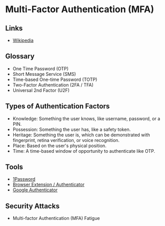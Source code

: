 # Multi-Factor Authentication (MFA)

## Links

- [Wikipedia](https://en.wikipedia.org/wiki/Multi-factor_authentication)

## Glossary

- One Time Password (OTP)
- Short Message Service (SMS)
- Time-based One-time Password (TOTP)
- Two-Factor Authentication (2FA / TFA)
- Universal 2nd Factor (U2F)

## Types of Authentication Factors

- Knowledge: Something the user knows, like username, password, or a PIN.
- Possession: Something the user has, like a safety token.
- Heritage: Something the user is, which can be demonstrated with fingerprint, retina verification, or voice recognition.
- Place: Based on the user's physical position.
- Time: A time-based window of opportunity to authenticate like OTP.

<!--
- Token Authentication (SMS, Email, Hardware, Software, Phone, Biometric)
- Recovery Code / Backup Codes
- Security Key (Hardware Token, USB Token, FIDO Token, U2F Token)

- WebAuthn
- Push Notification
- Authenticator App
- Hardware Token
- Security Questions
- Password
- PIN
- Voice Call
-->

## Tools

- [1Password](/1password.md)
- [Browser Extension / Authenticator](https://authenticator.cc)
- [Google Authenticator](/google/authenticator.md)

## Security Attacks

- Multi-factor Authentication (MFA) Fatigue
